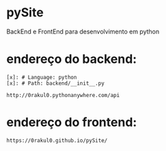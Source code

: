 # pySite
 BackEnd e FrontEnd para desenvolvimento em python

# endereço do backend:

    [x]: # Language: python
    [x]: # Path: backend/__init__.py

    http://0rakul0.pythonanywhere.com/api

# endereço do frontend:
    
    https://0rakul0.github.io/pySite/